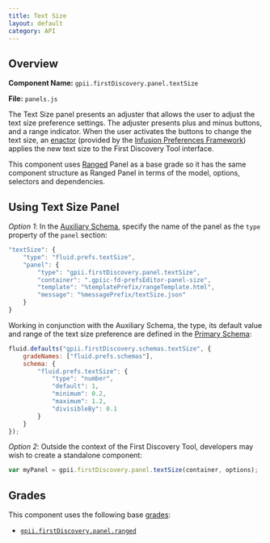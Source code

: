 ```yaml
---
title: Text Size
layout: default
category: API
---
```


## Overview

**Component Name:** `gpii.firstDiscovery.panel.textSize`

**File:** `panels.js`

The Text Size panel presents an adjuster that allows the user to adjust the text size preference settings.
The adjuster presents plus and minus buttons, and a range indicator.
When the user activates the buttons to change the text size, an
[enactor](http://docs.fluidproject.org/infusion/development/Enactors.html)
(provided by the
[Infusion Preferences Framework](http://docs.fluidproject.org/infusion/development/PreferencesFramework.html))
applies the new text size to the First Discovery Tool interface.

This component uses [Ranged](ranged.md)
Panel as a base grade so it has the same component structure as Ranged Panel
in terms of the model, options, selectors and dependencies.

## Using Text Size Panel

*Option 1*: In the
[Auxiliary Schema](http://docs.fluidproject.org/infusion/development/AuxiliarySchemaForPreferencesFramework.html),
specify the name of the panel as the `type` property of the `panel` section:
```javascript
"textSize": {
    "type": "fluid.prefs.textSize",
    "panel": {
        "type": "gpii.firstDiscovery.panel.textSize",
        "container": ".gpiic-fd-prefsEditor-panel-size",
        "template": "%templatePrefix/rangeTemplate.html",
        "message": "%messagePrefix/textSize.json"
    }
}
```

Working in conjunction with the Auxiliary Schema, the type, its default value and range of
the text size preference are defined in the
[Primary Schema](http://docs.fluidproject.org/infusion/development/PrimarySchemaForPreferencesFramework.html):
```javascript
fluid.defaults("gpii.firstDiscovery.schemas.textSize", {
    gradeNames: ["fluid.prefs.schemas"],
    schema: {
        "fluid.prefs.textSize": {
            "type": "number",
            "default": 1,
            "minimum": 0.2,
            "maximum": 1.2,
            "divisibleBy": 0.1
        }
    }
});
```

*Option 2*: Outside the context of the First Discovery Tool, developers may wish to create a standalone component:
```javascript
var myPanel = gpii.firstDiscovery.panel.textSize(container, options);
```

## Grades

This component uses the following base
[grades](http://docs.fluidproject.org/infusion/development/ComponentGrades.html):

* [`gpii.firstDiscovery.panel.ranged`](ranged.md)


